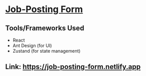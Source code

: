 # [Job-Posting Form](https://job-posting-form.netlify.app)

## Tools/Frameworks Used
- React
- Ant Design (for UI)
- Zustand (for state management)

## Link: https://job-posting-form.netlify.app

